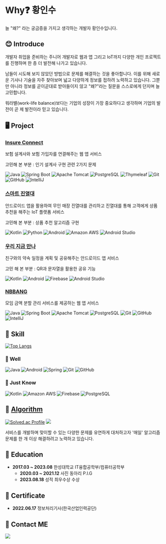 # Why❓ 황인수
늘 "왜?" 라는 궁금증을 가지고 생각하는 개발자 황인수입니다.

## 😊 Introduce
개발자 취업을 준비하는 주니어 개발자로 웹과 앱 그리고 IoT까지 다양한 개인 프로젝트를 진행하며 한 층 더 발전해 나가고 있습니다.

남들이 시도해 보지 않았던 방법으로 문제를 해결하는 것을 좋아합니다. 이를 위해 새로운 기사나 기술을 자주 찾아보며 넓고 다양하게 정보를 접하려 노력하고 있습니다. 그뿐만 아니라 정보를 곧이곧대로 받아들이지 않고 "왜?"라는 질문을 스스로에게 던지며 늘 고민합니다.

워라밸(work-life balance)보다는 기업의 성장이 가장 중요하다고 생각하며 기업의 발전이 곧 제 발전이라 믿고 있습니다.

## 🖥️ Project
### [Insure Connect](https://github.com/Insoo-Hwang/InsureConnect)
보험 설계사와 보험 가입자를 연결해주는 웹 앱 서비스

고민해 본 부분 : 인기 설계사 구현 관련 2가지 문제

![Java](https://img.shields.io/badge/Java-007396.svg?&style=for-the-badge&logo=OpenJDK&logoColor=white)
![Spring Boot](https://img.shields.io/badge/Spring%20Boot-6DB33F.svg?&style=for-the-badge&logo=SpringBoot&logoColor=white)
![Apache Tomcat](https://img.shields.io/badge/Apache%20Tomcat-F8DC75.svg?&style=for-the-badge&logo=Apache%20Tomcat&logoColor=white)
![PostgreSQL](https://img.shields.io/badge/PostgreSQL-4169E1.svg?&style=for-the-badge&logo=PostgreSQL&logoColor=white)
![Thymeleaf](https://img.shields.io/badge/Thymeleaf-005F0F.svg?&style=for-the-badge&logo=Thymeleaf&logoColor=white)
![Git](https://img.shields.io/badge/Git-F05032.svg?&style=for-the-badge&logo=Git&logoColor=white)
![GitHub](https://img.shields.io/badge/GitHub-000000.svg?&style=for-the-badge&logo=GitHub&logoColor=white)
![IntelliJ](https://img.shields.io/badge/IntelliJ%20IDEA-000000.svg?&style=for-the-badge&logo=IntelliJ%20IDEA&logoColor=white)

### [스마트 진열대](https://github.com/Insoo-Hwang/IoTCapstone)
안드로이드 앱을 활용하여 무인 매장 진열대를 관리하고 진열대를 통해 고객에게 상품 추천을 해주는 IoT 플랫폼 서비스

고민해 본 부분 : 상품 추천 알고리즘 구현

![Kotlin](https://img.shields.io/badge/Kotlin-7F52FF.svg?&style=for-the-badge&logo=Kotlin&logoColor=white)
![Python](https://img.shields.io/badge/Python-3776AB.svg?&style=for-the-badge&logo=Python&logoColor=white)
![Android](https://img.shields.io/badge/Android-3DDC84.svg?&style=for-the-badge&logo=Android&logoColor=white)
![Amazon AWS](https://img.shields.io/badge/Amazon%20AWS-232F3E.svg?&style=for-the-badge&logo=Amazon%20AWS&logoColor=white)
![Android Studio](https://img.shields.io/badge/Android%20Studio-3DDC84.svg?&style=for-the-badge&logo=Android%20Studio&logoColor=white)

### [우리 지금 만나](https://github.com/Insoo-Hwang/WooR2)
친구와의 약속 일정을 계획 및 공유해주는 안드로이드 앱 서비스

고민 해 본 부분 : QR과 문자열을 활용한 공유 기능

![Kotlin](https://img.shields.io/badge/Kotlin-7F52FF.svg?&style=for-the-badge&logo=Kotlin&logoColor=white)
![Android](https://img.shields.io/badge/Android-3DDC84.svg?&style=for-the-badge&logo=Android&logoColor=white)
![Firebase](https://img.shields.io/badge/Firebase-FFCA28.svg?&style=for-the-badge&logo=Firebase&logoColor=white)
![Android Studio](https://img.shields.io/badge/Android%20Studio-3DDC84.svg?&style=for-the-badge&logo=Android%20Studio&logoColor=white)

### [NBBANG](https://github.com/Insoo-Hwang/NBBANG)
모임 금액 분할 관리 서비스를 제공하는 웹 앱 서비스

![Java](https://img.shields.io/badge/Java-007396.svg?&style=for-the-badge&logo=OpenJDK&logoColor=white)
![Spring Boot](https://img.shields.io/badge/Spring%20Boot-6DB33F.svg?&style=for-the-badge&logo=SpringBoot&logoColor=white)
![Apache Tomcat](https://img.shields.io/badge/Apache%20Tomcat-F8DC75.svg?&style=for-the-badge&logo=Apache%20Tomcat&logoColor=white)
![PostgreSQL](https://img.shields.io/badge/PostgreSQL-4169E1.svg?&style=for-the-badge&logo=PostgreSQL&logoColor=white)
![Git](https://img.shields.io/badge/Git-F05032.svg?&style=for-the-badge&logo=Git&logoColor=white)
![GitHub](https://img.shields.io/badge/GitHub-000000.svg?&style=for-the-badge&logo=GitHub&logoColor=white)
![IntelliJ](https://img.shields.io/badge/IntelliJ%20IDEA-000000.svg?&style=for-the-badge&logo=IntelliJ%20IDEA&logoColor=white)

## 🏹 Skill
[![Top Langs](https://github-readme-stats.vercel.app/api/top-langs/?username=Insoo-Hwang)](https://github.com/Insoo-Hwang/github-readme-stats)

### 💯 Well
![Java](https://img.shields.io/badge/Java-007396.svg?&style=for-the-badge&logo=OpenJDK&logoColor=white)
![Android](https://img.shields.io/badge/Android-3DDC84.svg?&style=for-the-badge&logo=Android&logoColor=white)
![Spring](https://img.shields.io/badge/Spring-6DB33F.svg?&style=for-the-badge&logo=Spring&logoColor=white)
![Git](https://img.shields.io/badge/Git-F05032.svg?&style=for-the-badge&logo=Git&logoColor=white)
![GitHub](https://img.shields.io/badge/GitHub-000000.svg?&style=for-the-badge&logo=GitHub&logoColor=white)

### 📝 Just Know
![Kotlin](https://img.shields.io/badge/Kotlin-7F52FF.svg?&style=for-the-badge&logo=Kotlin&logoColor=white)
![Amazon AWS](https://img.shields.io/badge/Amazon%20AWS-232F3E.svg?&style=for-the-badge&logo=Amazon%20AWS&logoColor=white)
![Firebase](https://img.shields.io/badge/Firebase-FFCA28.svg?&style=for-the-badge&logo=Firebase&logoColor=white)
![PostgreSQL](https://img.shields.io/badge/PostgreSQL-4169E1.svg?&style=for-the-badge&logo=PostgreSQL&logoColor=white)

## 🚩 [Algorithm](https://github.com/Insoo-Hwang/PS)
[![Solved.ac Profile](http://mazassumnida.wtf/api/v2/generate_badge?boj=iaminsoo)](https://solved.ac/iaminsoo/)
<img src="http://mazandi.herokuapp.com/api?handle=iaminsoo&theme=warm"/>

서비스를 개발하며 맞이할 수 있는 다양한 문제를 유연하게 대처하고자 '매일' 알고리즘 문제를 한 개 이상 해결하려고 노력하고 있습니다.

## 🏫 Education
* **2017.03 ~ 2023.08** 한성대학교 IT융합공학부/컴퓨터공학부
  - **2020.03 ~ 2021.12** 사진 동아리 P.I.G
  - **2023.08.18** 성적 최우수상 수상

## 📜 Certificate
* **2022.06.17** 정보처리기사(한국산업인력공단)

## 📧 Contact ME
<a href="mailto:iaminsoo@naver.com"><img src="https://img.shields.io/badge/Naver%20mail-03C75A?style=flat-square&logo=Naver&logoColor=white&link=mailto:iaminsoo@naver.com"/>
